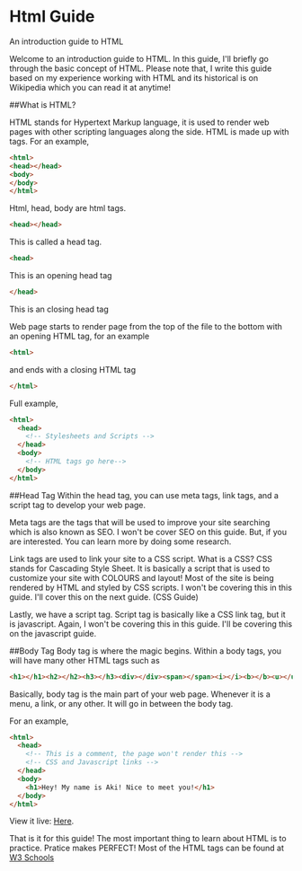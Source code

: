 # Html Guide
An introduction guide to HTML

Welcome to an introduction guide to HTML. In this guide, I'll briefly go through the basic concept of HTML. Please note that, I write this guide based on my experience working with HTML and its historical is on Wikipedia which you can read it at anytime!

##What is HTML?

HTML stands for Hypertext Markup language, it is used to render web pages with other scripting languages along the side.
HTML is made up with tags. For an example,
```html
<html>
<head></head>
<body>
</body>
</html>
```
Html, head, body are html tags.
```html
<head></head>
```
This is called a head tag.
```html
<head>
```
This is an opening head tag
```html
</head>
```
This is an closing head tag

Web page starts to render page from the top of the file to the bottom with an opening HTML tag, for an example
```html
<html>
```
and ends with a closing HTML tag
```html
</html>
```

Full example,
```html
<html>
  <head>
    <!-- Stylesheets and Scripts -->
  </head>
  <body>
    <!-- HTML tags go here-->
  </body>
</html>
```

##Head Tag
Within the head tag, you can use meta tags, link tags, and a script tag to develop your web page.

Meta tags are the tags that will be used to improve your site searching which is also known as SEO. I won't be cover SEO on this guide. But, if you are interested. You can learn more by doing some research.

Link tags are used to link your site to a CSS script. What is a CSS? CSS stands for Cascading Style Sheet. It is basically a script that is used to customize your site with COLOURS and layout! Most of the site is being rendered by HTML and styled by CSS scripts. I won't be covering this in this guide. I'll cover this on the next guide. (CSS Guide)

Lastly, we have a script tag. Script tag is basically like a CSS link tag, but it is javascript. Again, I won't be covering this in this guide. I'll be covering this on the javascript guide.

##Body Tag
Body tag is where the magic begins. Within a body tags, you will have many other HTML tags such as
```html
<h1></h1><h2></h2><h3></h3><div></div><span></span><i></i><b></b><u></u>
```

Basically, body tag is the main part of your web page. Whenever it is a menu, a link, or any other. It will go in between the body tag.

For an example,

```html
<html>
  <head>
    <!-- This is a comment, the page won't render this -->
    <!-- CSS and Javascript links -->
  </head>
  <body>
    <h1>Hey! My name is Aki! Nice to meet you!</h1>
  </body>
</html>
```

View it live: [Here](https://akkarachaiwangcharoensap.github.io/HtmlGuide/).

That is it for this guide! The most important thing to learn about HTML is to practice. Pratice makes PERFECT! Most of the HTML tags can be found at [W3 Schools](http://www.w3schools.com/html/)
